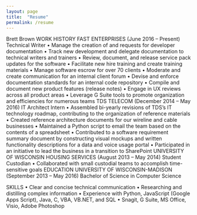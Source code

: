 ```yaml
---
layout: page
title:  "Resume"
permalink: /resume
---
```

Brett Brown	
WORK HISTORY		FAST ENTERPRISES (June 2016 – Present)
Technical Writer
•	Manage the creation of and requests for developer documentation
•	Track new development and delegate documentation to technical writers and trainers
•	Review, document, and release service pack updates for the software
•	Facilitate new hire training and create training materials
•	Manage software escrow for over 70 clients
•	Moderate and create communication for an internal client forum
•	Devise and enforce documentation standards for an internal code repository
•	Compile and document new product features (release notes)
•	Engage in UX reviews across all product areas
•	Leverage G Suite tools to promote organization and efficiencies for numerous teams
TDS TELECOM (December 2014 – May 2016)
IT Architect Intern
•	Assembled bi-yearly revisions of TDS’s IT technology roadmap, contributing to the organization of reference materials
•	Created reference architecture documents for our wireline and cable businesses
•	Maintained a Python script to email the team based on the contents of a spreadsheet
•	Contributed to a software requirement summary document by constructing visual mockups and written functionality descriptions for a data and voice usage portal
•	Participated in an initiative to lead the business in a transition to SharePoint
UNIVERSITY OF WISCONSIN HOUSING SERVICES (August 2013 – May 2014)
Student Custodian
•	Collaborated with small custodial teams to accomplish time-sensitive goals
EDUCATION		UNIVERSITY OF WISCONSIN-MADISON (September 2013 – May 2016)
Bachelor of Science in Computer Science

SKILLS		•	Clear and concise technical communication
•	Researching and distilling complex information
•	Experience with Python, JavaScript (Google Apps Script), Java, C, VBA, VB.NET, and SQL 
•	Snagit, G Suite, MS Office, Visio, Adobe Photoshop


